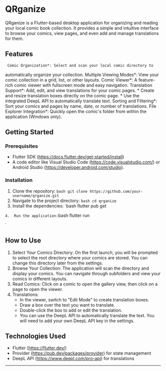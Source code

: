   # QRganize

  QRganize is a Flutter-based desktop application for organizing and
  reading your local comic book collection. It provides a simple and
  intuitive interface to browse your comics, view pages, and even add and
  manage translations for them.

  ## Features

     Comic Organization*: Select and scan your local comic directory to
  automatically organize your collection.
     Multiple Viewing Modes*: View your comic collection in a grid, list,
  or other layouts.
     Comic Viewer*: A feature-rich comic viewer with fullscreen mode and
  easy navigation.
     Translation Support*: Add, edit, and view translations for your comic
  pages.
      *   Create and resize translation boxes directly on the comic page.
      *   Use the integrated DeepL API to automatically translate text.
     Sorting and Filtering*: Sort your comics and pages by name, date, or
  number of translations.
     File Explorer Integration*: Quickly open the comic's folder from
  within the application (Windows only).

  ## Getting Started

  ### Prerequisites

  *   Flutter SDK (https://docs.flutter.dev/get-started/install)
  *   A code editor like Visual Studio Code
  (https://code.visualstudio.com/) or Android Studio
  (https://developer.android.com/studio).

  ### Installation

  1.  Clone the repository:
      `bash
      git clone https://github.com/your-username/qrganize.git
      `
  2.  Navigate to the project directory:
      `bash
      cd qrganize
      `
  3.  Install the dependencies:
      `bash
      flutter pub get

  `
  4.  Run the application:
      `bash
      flutter run

  `

  ## How to Use

  1.  Select Your Comics Directory: On the first launch, you will be
  prompted to select the root directory where your comics are stored. You
  can change this directory later from the settings.
  2.  Browse Your Collection: The application will scan the directory and
  display your comics. You can navigate through subfolders and view your
  comics in different layouts.
  3.  Read Comics: Click on a comic to open the gallery view, then click
  on a page to open the viewer.
  4.  Translations:
      *   In the viewer, switch to "Edit Mode" to create translation
  boxes.
      *   Draw a box over the text you want to translate.
      *   Double-click the box to add or edit the translation.
      *   You can use the DeepL API to automatically translate the text.
  You will need to add your own DeepL API key in the settings.

  ## Technologies Used

  *   Flutter (https://flutter.dev/)
  *   Provider (https://pub.dev/packages/provider) for state management
  *   DeepL API (https://www.deepl.com/pro-api) for translations

  ---